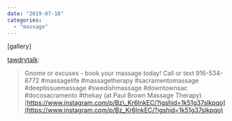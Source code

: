 ```yaml
---
date: "2019-07-18"
categories: 
  - "massage"
---
```


\[gallery\]

[tawdrytalk](https://tawdrytalk.com/post/186332785649/gnome-or-excuses-book-your-massage-today-call):

> Gnome or excuses - book your massage today! Call or text 916-534-8772 #massagelife #massagetherapy #sacramentomassage #deeptissuemassage #swedishmassage #downtownsac #docosacramento #thekay (at Paul Brown Massage Therapy)  
> [https://www.instagram.com/p/Bz\_Kr6lnkEC/?igshid=1k51g37slkpqo](https://www.instagram.com/p/Bz_Kr6lnkEC/?igshid=1k51g37slkpqo)
